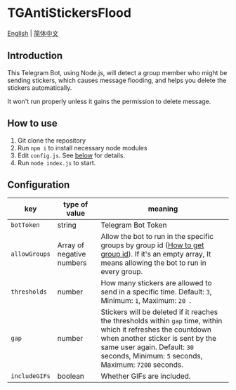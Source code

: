 # TGAntiStickersFlood

[English](README.md) | [简体中文](README_zh-cn.md)

## Introduction

This Telegram Bot, using Node.js, will detect a group member who might be sending stickers, which causes message flooding, and helps  you delete the stickers automatically.

It won't run properly unless it gains the permission to delete message.

## How to use

1. Git clone the repository
2. Run `npm i` to install necessary node modules
3. Edit `config.js`. See [below](#Configuration) for details.
4. Run `node index.js` to start.

## Configuration

| key           | type of value             | meaning                                                      |
| ------------- | ------------------------- | ------------------------------------------------------------ |
| `botToken`    | string                    | Telegram Bot Token                                           |
| `allowGroups` | Array of negative numbers | Allow the bot to run in the specific groups by group id ([How to get group id](https://stackoverflow.com/a/72649378)). If it's an empty array, It means allowing the bot to run in every group. |
| `thresholds`  | number                    | How many stickers are allowed to send in a specific time. Default: `3`, Minimum: `1`, Maximum: `20 `. |
| `gap`         | number                    | Stickers will be deleted if it reaches the thresholds within `gap` time, within which it refreshes the countdown when another sticker is sent by the same user again. Default: `30` seconds, Minimum: `5` seconds, Maximum: `7200` seconds. |
| `includeGIFs` | boolean                   | Whether GIFs are included.                                   |

